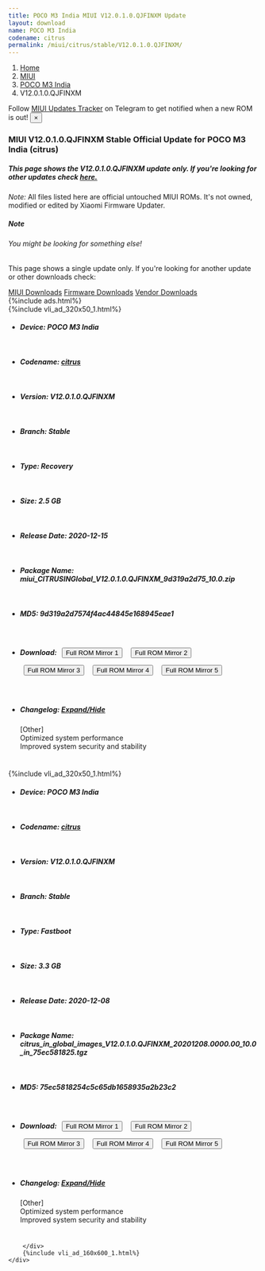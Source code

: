 ```yaml
---
title: POCO M3 India MIUI V12.0.1.0.QJFINXM Update
layout: download
name: POCO M3 India
codename: citrus
permalink: /miui/citrus/stable/V12.0.1.0.QJFINXM/
---
```

<nav aria-label="breadcrumb">
    <ol class="breadcrumb">
        <li class="breadcrumb-item"><a href="/">Home</a></li>
        <li class="breadcrumb-item"><a href="/miui/">MIUI</a></li>
        <li class="breadcrumb-item"><a href="/miui/citrus/">POCO M3 India</a></li>
        <li class="breadcrumb-item active" aria-current="page">V12.0.1.0.QJFINXM</li>
    </ol>
</nav>
<div class="alert alert-primary alert-dismissible fade show" role="alert">
    Follow <a href="https://t.me/MIUIUpdatesTracker" class="alert-link">MIUI Updates Tracker</a> on Telegram to get
    notified when a new ROM is out!
    <button type="button" class="close" data-dismiss="alert" aria-label="Close">
        <span aria-hidden="true">&times;</span>
    </button>
</div>
<div class="col-12 mx-auto">
    <h3 class="title bg-light p-2 rounded">MIUI V12.0.1.0.QJFINXM Stable Official Update for POCO M3 India (citrus)</h3>
    <h5>This page shows the V12.0.1.0.QJFINXM update only. If you're looking for other updates check
        <a href="/miui/citrus/">here.</a></h5>
    <p><i>Note: </i>All files listed here are official untouched MIUI ROMs.
        It's not owned, modified or edited by Xiaomi Firmware Updater.</p>
    <div class="card">
        <div class="card-body">
            <h5 class="card-title">Note</h5>
            <h6 class="card-subtitle mb-2 text-muted">You might be looking for something else!</h6>
            <p class="card-text">This page shows a single update only.
                If you're looking for another update or other downloads check:</p>
            <a href="/miui/" class="card-link">MIUI Downloads</a>
            <a href="/firmware/" class="card-link">Firmware Downloads</a>
            <a href="/vendor/" class="card-link">Vendor Downloads</a>
        </div>
    </div>
    {%include ads.html%}
    <div class="row justify-content-center">
        <div class="col-10" id="downloads">
                    <div class="card card-body">
            {%include vli_ad_320x50_1.html%}
            <ul class="list-unstyled">
                <li style="padding-bottom: 10px;">
                    <h5><b>Device: </b>POCO M3 India</h5>
                </li>
                <li style="padding-bottom: 10px;">
                    <h5><b>Codename: </b> <a href="/miui/citrus/" target="_blank">citrus</a> </h5>
                </li>
                <li style="padding-bottom: 10px;">
                    <h5><b>Version: </b>V12.0.1.0.QJFINXM</h5>
                </li>
                <li style="padding-bottom: 10px;">
                    <h5><b>Branch: </b>Stable</h5>
                </li>
                <li style="padding-bottom: 10px;">
                    <h5><b>Type: </b>Recovery</h5>
                </li>
                <li style="padding-bottom: 10px;">
                    <h5><b>Size: </b>2.5 GB</h5>
                </li>
                <li style="padding-bottom: 10px;">
                    <h5><b>Release Date: </b>2020-12-15</h5>
                </li>
                <li style="padding-bottom: 10px;">
                    <h5><b>Package Name: </b><span id="filename" class="text-dark">miui_CITRUSINGlobal_V12.0.1.0.QJFINXM_9d319a2d75_10.0.zip</span></h5>
                </li>
                <li style="padding-bottom: 10px;">
                    <h5><b>MD5: </b><span id="md5" class="text-muted">9d319a2d7574f4ac44845e168945eae1</span></h5>
                </li>
                <li style="padding-bottom: 10px;">
                    <h5><b>Download: </b> <button type="button" id="download" class="btn btn-primary" style="margin: 7px;" onclick="window.open('https://cdn-ota.azureedge.net/V12.0.1.0.QJFINXM/miui_CITRUSINGlobal_V12.0.1.0.QJFINXM_9d319a2d75_10.0.zip', '_blank');"><i class="fa fa-download"></i> Full ROM Mirror 1</button> <button type="button" id="download" class="btn btn-primary" style="margin: 7px;" onclick="window.open('https://bn.d.miui.com/V12.0.1.0.QJFINXM/miui_CITRUSINGlobal_V12.0.1.0.QJFINXM_9d319a2d75_10.0.zip', '_blank');"><i class="fa fa-download"></i> Full ROM Mirror 2</button> <button type="button" id="download" class="btn btn-primary" style="margin: 7px;" onclick="window.open('https://ks3orig.bigota.d.miui.com/V12.0.1.0.QJFINXM/miui_CITRUSINGlobal_V12.0.1.0.QJFINXM_9d319a2d75_10.0.zip', '_blank');"><i class="fa fa-download"></i> Full ROM Mirror 3</button> <button type="button" id="download" class="btn btn-primary" style="margin: 7px;" onclick="window.open('https://airtel.bigota.d.miui.com/V12.0.1.0.QJFINXM/miui_CITRUSINGlobal_V12.0.1.0.QJFINXM_9d319a2d75_10.0.zip', '_blank');"><i class="fa fa-download"></i> Full ROM Mirror 4</button> <button type="button" id="download" class="btn btn-primary" style="margin: 7px;" onclick="window.open('https://hugeota.d.miui.com/V12.0.1.0.QJFINXM/miui_CITRUSINGlobal_V12.0.1.0.QJFINXM_9d319a2d75_10.0.zip', '_blank');"><i class="fa fa-download"></i> Full ROM Mirror 5</button></h5>
                </li>
                <li style="padding-bottom: 10px;">
                    <h5><b>Changelog: </b><a href="#citrus_1_changelog" data-toggle="collapse" role="button"
                            aria-expanded="false" aria-controls="citrus_1_changelog"> <i class="fa fa-arrow-down"
                                aria-hidden="true"></i> Expand/Hide</a></h5>
                    <div class="collapse" id="citrus_1_changelog">
                        <p id="changelog_text">[Other]<br>Optimized system performance<br>Improved system security and stability</p>
                    </div>
                </li>
            </ul>
        </div>
        <div class="card card-body">
            {%include vli_ad_320x50_1.html%}
            <ul class="list-unstyled">
                <li style="padding-bottom: 10px;">
                    <h5><b>Device: </b>POCO M3 India</h5>
                </li>
                <li style="padding-bottom: 10px;">
                    <h5><b>Codename: </b> <a href="/miui/citrus/" target="_blank">citrus</a> </h5>
                </li>
                <li style="padding-bottom: 10px;">
                    <h5><b>Version: </b>V12.0.1.0.QJFINXM</h5>
                </li>
                <li style="padding-bottom: 10px;">
                    <h5><b>Branch: </b>Stable</h5>
                </li>
                <li style="padding-bottom: 10px;">
                    <h5><b>Type: </b>Fastboot</h5>
                </li>
                <li style="padding-bottom: 10px;">
                    <h5><b>Size: </b>3.3 GB</h5>
                </li>
                <li style="padding-bottom: 10px;">
                    <h5><b>Release Date: </b>2020-12-08</h5>
                </li>
                <li style="padding-bottom: 10px;">
                    <h5><b>Package Name: </b><span id="filename" class="text-dark">citrus_in_global_images_V12.0.1.0.QJFINXM_20201208.0000.00_10.0_in_75ec581825.tgz</span></h5>
                </li>
                <li style="padding-bottom: 10px;">
                    <h5><b>MD5: </b><span id="md5" class="text-muted">75ec5818254c5c65db1658935a2b23c2</span></h5>
                </li>
                <li style="padding-bottom: 10px;">
                    <h5><b>Download: </b> <button type="button" id="download" class="btn btn-primary" style="margin: 7px;" onclick="window.open('https://cdn-ota.azureedge.net/V12.0.1.0.QJFINXM/citrus_in_global_images_V12.0.1.0.QJFINXM_20201208.0000.00_10.0_in_75ec581825.tgz', '_blank');"><i class="fa fa-download"></i> Full ROM Mirror 1</button> <button type="button" id="download" class="btn btn-primary" style="margin: 7px;" onclick="window.open('https://bn.d.miui.com/V12.0.1.0.QJFINXM/citrus_in_global_images_V12.0.1.0.QJFINXM_20201208.0000.00_10.0_in_75ec581825.tgz', '_blank');"><i class="fa fa-download"></i> Full ROM Mirror 2</button> <button type="button" id="download" class="btn btn-primary" style="margin: 7px;" onclick="window.open('https://ks3orig.bigota.d.miui.com/V12.0.1.0.QJFINXM/citrus_in_global_images_V12.0.1.0.QJFINXM_20201208.0000.00_10.0_in_75ec581825.tgz', '_blank');"><i class="fa fa-download"></i> Full ROM Mirror 3</button> <button type="button" id="download" class="btn btn-primary" style="margin: 7px;" onclick="window.open('https://airtel.bigota.d.miui.com/V12.0.1.0.QJFINXM/citrus_in_global_images_V12.0.1.0.QJFINXM_20201208.0000.00_10.0_in_75ec581825.tgz', '_blank');"><i class="fa fa-download"></i> Full ROM Mirror 4</button> <button type="button" id="download" class="btn btn-primary" style="margin: 7px;" onclick="window.open('https://hugeota.d.miui.com/V12.0.1.0.QJFINXM/citrus_in_global_images_V12.0.1.0.QJFINXM_20201208.0000.00_10.0_in_75ec581825.tgz', '_blank');"><i class="fa fa-download"></i> Full ROM Mirror 5</button></h5>
                </li>
                <li style="padding-bottom: 10px;">
                    <h5><b>Changelog: </b><a href="#citrus_2_changelog" data-toggle="collapse" role="button"
                            aria-expanded="false" aria-controls="citrus_2_changelog"> <i class="fa fa-arrow-down"
                                aria-hidden="true"></i> Expand/Hide</a></h5>
                    <div class="collapse" id="citrus_2_changelog">
                        <p id="changelog_text">[Other]<br>Optimized system performance<br>Improved system security and stability</p>
                    </div>
                </li>
            </ul>
        </div>

        </div>
        {%include vli_ad_160x600_1.html%}
    </div>
</div>
